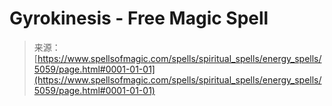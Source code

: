 <!--yml
category: 未分类
date: 2024-06-12 18:39:03
-->

# Gyrokinesis - Free Magic Spell

> 来源：[https://www.spellsofmagic.com/spells/spiritual_spells/energy_spells/5059/page.html#0001-01-01](https://www.spellsofmagic.com/spells/spiritual_spells/energy_spells/5059/page.html#0001-01-01)